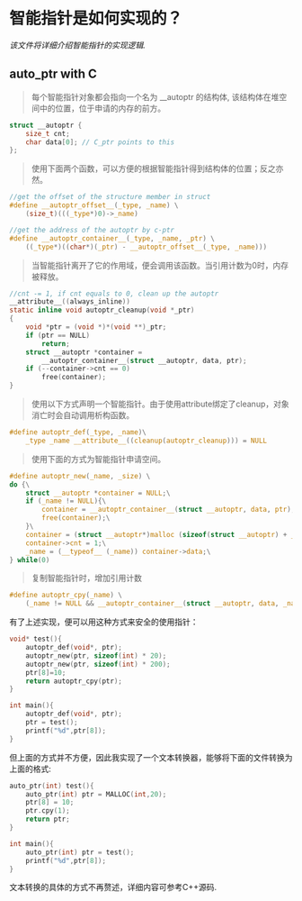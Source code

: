 # 智能指针是如何实现的？
*该文件将详细介绍智能指针的实现逻辑.*

## auto_ptr with C
>每个智能指针对象都会指向一个名为 __autoptr 的结构体, 该结构体在堆空间中的位置，位于申请的内存的前方。 
```C
struct __autoptr {
	size_t cnt;
	char data[0]; // C_ptr points to this
};
```
>使用下面两个函数，可以方便的根据智能指针得到结构体的位置；反之亦然。
```c
//get the offset of the structure member in struct
#define __autoptr_offset__(_type, _name) \
	(size_t)(((_type*)0)->_name)

//get the address of the autoptr by c-ptr
#define __autoptr_container__(_type, _name, _ptr) \
	((_type*)((char*)(_ptr) - __autoptr_offset__(_type, _name)))

```
>当智能指针离开了它的作用域，便会调用该函数。当引用计数为0时，内存被释放。
```c
//cnt -= 1, if cnt equals to 0, clean up the autoptr
__attribute__((always_inline))
static inline void autoptr_cleanup(void *_ptr)
{
	void *ptr = (void *)*(void **)_ptr;
	if (ptr == NULL)
		return;
	struct __autoptr *container =
	    __autoptr_container__(struct __autoptr, data, ptr);
	if (--container->cnt == 0)
		free(container);
}
```

>使用以下方式声明一个智能指针。由于使用attribute绑定了cleanup，对象消亡时会自动调用析构函数。
```C
#define autoptr_def(_type, _name)\
	_type _name __attribute__((cleanup(autoptr_cleanup))) = NULL
```
>使用下面的方式为智能指针申请空间。
```c
#define autoptr_new(_name, _size) \
do {\
	struct __autoptr *container = NULL;\
	if (_name != NULL){\
		container = __autoptr_container__(struct __autoptr, data, ptr);\
		free(container);\
	}\
	container = (struct __autoptr*)malloc (sizeof(struct __autoptr) + _size);\
	container->cnt = 1;\
	_name = (__typeof__ (_name)) container->data;\
} while(0)
```

>复制智能指针时，增加引用计数
```c
#define autoptr_cpy(_name) \
	(_name != NULL && __autoptr_container__(struct __autoptr, data, _name)->cnt++) ? _name : NULL

```

有了上述实现，便可以用这种方式来安全的使用指针：
```c
void* test(){
	autoptr_def(void*, ptr);
	autoptr_new(ptr, sizeof(int) * 20);
	autoptr_new(ptr, sizeof(int) * 200);
    ptr[8]=10;
	return autoptr_cpy(ptr);
}

int main(){
	autoptr_def(void*, ptr);
	ptr = test();
    printf("%d",ptr[8]);
}
```
但上面的方式并不方便，因此我实现了一个文本转换器，能够将下面的文件转换为上面的格式:
```c
auto_ptr(int) test(){
    auto_ptr(int) ptr = MALLOC(int,20);
    ptr[8] = 10;
    ptr.cpy(1);
	return ptr;
}

int main(){
	auto_ptr(int) ptr = test();
    printf("%d",ptr[8]);
}
```

文本转换的具体的方式不再赘述，详细内容可参考C++源码.
